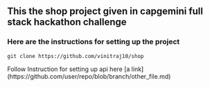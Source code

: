 ## This the shop project given in capgemini full stack hackathon challenge

### Here are the instructions for setting up the project

```
git clone https://github.com/vinitraj10/shop

```
<p>Follow Instruction for setting up api here [a link](https://github.com/user/repo/blob/branch/other_file.md)</p>
